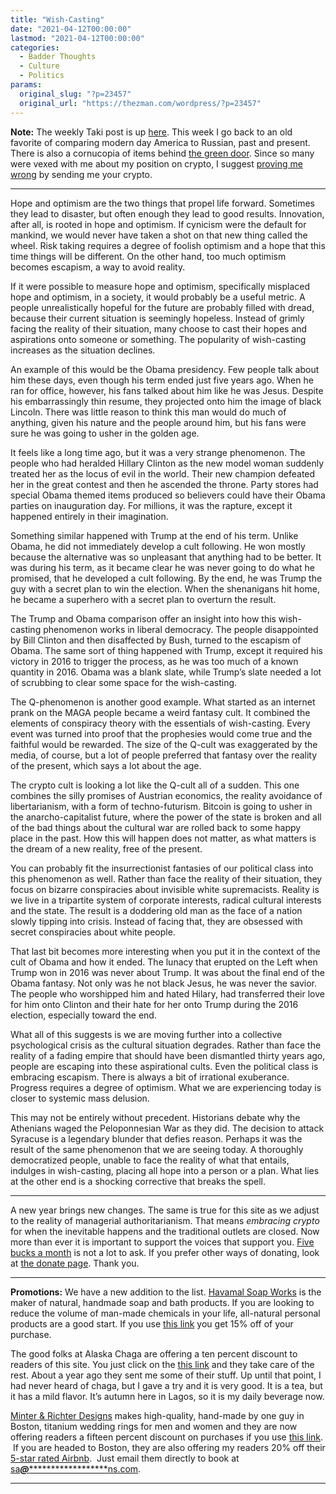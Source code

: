 ```yaml
---
title: "Wish-Casting"
date: "2021-04-12T00:00:00"
lastmod: "2021-04-12T00:00:00"
categories:
  - Badder Thoughts
  - Culture
  - Politics
params:
  original_slug: "?p=23457"
  original_url: "https://thezman.com/wordpress/?p=23457"
---
```


**Note:** The weekly Taki post is up
<a href="https://www.takimag.com/article/who-is-freer-these-days/"
rel="noopener" target="_blank">here</a>. This week I go back to an old
favorite of comparing modern day America to Russian, past and present.
There is also a cornucopia of items behind
<a href="https://www.subscribestar.com/the-z-blog" rel="noopener"
target="_blank">the green door</a>. Since so many were vexed with me
about my position on crypto, I suggest
<a href="https://thezman.com/wordpress/?page_id=22713" rel="noopener"
target="_blank">proving me wrong</a> by sending me your crypto.

------------------------------------------------------------------------

Hope and optimism are the two things that propel life forward. Sometimes
they lead to disaster, but often enough they lead to good results.
Innovation, after all, is rooted in hope and optimism. If cynicism were
the default for mankind, we would never have taken a shot on that new
thing called the wheel. Risk taking requires a degree of foolish
optimism and a hope that this time things will be different. On the
other hand, too much optimism becomes escapism, a way to avoid reality.

If it were possible to measure hope and optimism, specifically misplaced
hope and optimism, in a society, it would probably be a useful metric. A
people unrealistically hopeful for the future are probably filled with
dread, because their current situation is seemingly hopeless. Instead of
grimly facing the reality of their situation, many choose to cast their
hopes and aspirations onto someone or something. The popularity of
wish-casting increases as the situation declines.

An example of this would be the Obama presidency. Few people talk about
him these days, even though his term ended just five years ago. When he
ran for office, however, his fans talked about him like he was Jesus.
Despite his embarrassingly thin resume, they projected onto him the
image of black Lincoln. There was little reason to think this man would
do much of anything, given his nature and the people around him, but his
fans were sure he was going to usher in the golden age.

It feels like a long time ago, but it was a very strange phenomenon. The
people who had heralded Hillary Clinton as the new model woman suddenly
treated her as the locus of evil in the world. Their new champion
defeated her in the great contest and then he ascended the throne. Party
stores had special Obama themed items produced so believers could have
their Obama parties on inauguration day. For millions, it was the
rapture, except it happened entirely in their imagination.

Something similar happened with Trump at the end of his term. Unlike
Obama, he did not immediately develop a cult following. He won mostly
because the alternative was so unpleasant that anything had to be
better. It was during his term, as it became clear he was never going to
do what he promised, that he developed a cult following. By the end, he
was Trump the guy with a secret plan to win the election. When the
shenanigans hit home, he became a superhero with a secret plan to
overturn the result.

The Trump and Obama comparison offer an insight into how this
wish-casting phenomenon works in liberal democracy. The people
disappointed by Bill Clinton and then disaffected by Bush, turned to the
escapism of Obama. The same sort of thing happened with Trump, except it
required his victory in 2016 to trigger the process, as he was too much
of a known quantity in 2016. Obama was a blank slate, while Trump’s
slate needed a lot of scrubbing to clear some space for the
wish-casting.

The Q-phenomenon is another good example. What started as an internet
prank on the MAGA people became a weird fantasy cult. It combined the
elements of conspiracy theory with the essentials of wish-casting. Every
event was turned into proof that the prophesies would come true and the
faithful would be rewarded. The size of the Q-cult was exaggerated by
the media, of course, but a lot of people preferred that fantasy over
the reality of the present, which says a lot about the age.

The crypto cult is looking a lot like the Q-cult all of a sudden. This
one combines the silly promises of Austrian economics, the reality
avoidance of libertarianism, with a form of techno-futurism. Bitcoin is
going to usher in the anarcho-capitalist future, where the power of the
state is broken and all of the bad things about the cultural war are
rolled back to some happy place in the past. How this will happen does
not matter, as what matters is the dream of a new reality, free of the
present.

You can probably fit the insurrectionist fantasies of our political
class into this phenomenon as well. Rather than face the reality of
their situation, they focus on bizarre conspiracies about invisible
white supremacists. Reality is we live in a tripartite system of
corporate interests, radical cultural interests and the state. The
result is a doddering old man as the face of a nation slowly tipping
into crisis. Instead of facing that, they are obsessed with secret
conspiracies about white people.

That last bit becomes more interesting when you put it in the context of
the cult of Obama and how it ended. The lunacy that erupted on the Left
when Trump won in 2016 was never about Trump. It was about the final end
of the Obama fantasy. Not only was he not black Jesus, he was never the
savior. The people who worshipped him and hated Hilary, had transferred
their love for him onto Clinton and their hate for her onto Trump during
the 2016 election, especially toward the end.

What all of this suggests is we are moving further into a collective
psychological crisis as the cultural situation degrades. Rather than
face the reality of a fading empire that should have been dismantled
thirty years ago, people are escaping into these aspirational cults.
Even the political class is embracing escapism. There is always a bit of
irrational exuberance. Progress requires a degree of optimism. What we
are experiencing today is closer to systemic mass delusion.

This may not be entirely without precedent. Historians debate why the
Athenians waged the Peloponnesian War as they did. The decision to
attack Syracuse is a legendary blunder that defies reason. Perhaps it
was the result of the same phenomenon that we are seeing today. A
thoroughly democratized people, unable to face the reality of what that
entails, indulges in wish-casting, placing all hope into a person or a
plan. What lies at the other end is a shocking corrective that breaks
the spell.

------------------------------------------------------------------------

A new year brings new changes. The same is true for this site as we
adjust to the reality of managerial authoritarianism. That means
*embracing crypto* for when the inevitable happens and the traditional
outlets are closed. Now more than ever it is important to support the
voices that support you.
<a href="https://www.subscribestar.com/the-z-blog"
rel="noopener noreferrer" target="_blank">Five bucks a month</a> is not
a lot to ask. If you prefer other ways of donating, look at
<a href="https://thezman.com/wordpress/?page_id=22713" rel="noopener"
target="_blank">the donate page</a>. Thank you.

------------------------------------------------------------------------

**Promotions:** We have a new addition to the list.
<a href="https://havamalsoapworks.com/" rel="noopener"
target="_blank">Havamal Soap Works</a> is the maker of natural, handmade
soap and bath products. If you are looking to reduce the volume of
man-made chemicals in your life, all-natural personal products are a
good start. If you use
<a href="https://havamalsoapworks.com/discount/ZMAN" rel="noopener"
target="_blank">this link</a> you get 15% off of your purchase.

The good folks at Alaska Chaga are offering a ten percent discount to
readers of this site. You just click on the
<a href="https://alaskachaga.us/discount/ZMAN" rel="noopener noreferrer"
target="_blank">this link</a> and they take care of the rest. About a
year ago they sent me some of their stuff. Up until that point, I had
never heard of chaga, but I gave a try and it is very good. It is a tea,
but it has a mild flavor. It’s autumn here in Lagos, so it is my daily
beverage now.

<a href="https://www.minterandrichterdesigns.com/"
rel="noreferrer nofollow noopener" target="_blank">Minter &amp; Richter
Designs</a> makes high-quality, hand-made by one guy in Boston, titanium
wedding rings for men and women and they are now offering readers a
fifteen percent discount on purchases if you use
<a href="https://www.minterandrichterdesigns.com/discount/ZMAN"
rel="noreferrer nofollow noopener" target="_blank">this link</a>. 
 <span class="highlight"><span class="colour"><span class="font"><span class="size">If
you are headed to Boston, they are also offering my readers 20% off
their <a
href="https://www.airbnb.com/users/7988017/listings?user_id=7988017&amp;s=3"
rel="noopener noreferrer" target="_blank">5-star rated Airbnb</a>.  Just
email them directly to book at
<a href="mailto:sa***@*********************ns.com"
data-original-string="ZUZitz2TO4c/EM/OJeM7Ow==cb78Q2wEf/q/G0hE7DZ6JG5lDcVscTRx8vfTdagfQqo1G65VqiD0b1DxlXfyd6uIS3E"><span
class="apbct-email-encoder"
data-original-string="Z9CEhrmdaVJzl7heFovn2w==cb7YGC8ILQ+Spf6Gfq4OrXWqJkAtGI3+vfJzrWMIdGE06gXmmvDBJUgAJJTykbt4voz"
title="This contact has been encoded by Anti-Spam by CleanTalk. Click to decode. To finish the decoding make sure that JavaScript is enabled in your browser.">sa<span
class="apbct-blur">***</span>@<span
class="apbct-blur">*********************</span>ns.com</span></a>.</span></span></span></span>

------------------------------------------------------------------------
